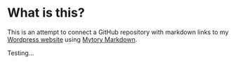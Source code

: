 # What is this?

This is an attempt to connect a GitHub repository with markdown links to my [Wordpress website](https://kerian.fiter.net) using [Mytory Markdown](https://github.com/mytory/mytory-markdown).

Testing...
